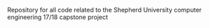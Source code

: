 ﻿Repository for all code related to the Shepherd University computer engineering 17/18 capstone project